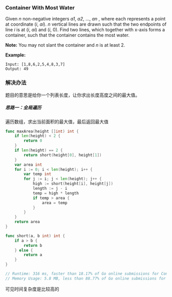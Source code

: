 ### Container With Most Water

Given *n* non-negative integers *a1*, *a2*, ..., *an* , where each represents a point at coordinate (*i*, *ai*). *n* vertical lines are drawn such that the two endpoints of line *i* is at (*i*, *ai*) and (*i*, 0). Find two lines, which together with x-axis forms a container, such that the container contains the most water.

**Note:** You may not slant the container and *n* is at least 2.



**Example:**

```
Input: [1,8,6,2,5,4,8,3,7]
Output: 49
```

### 解决办法

题目的意思是给你一个列表长度，让你求出长度高度之间的最大值。

##### 思路一：全局遍历

遍历数组，求出当前面积的最大值，最后返回最大值

```go
func maxArea(height []int) int {
	if len(height) < 2 {
		return 0
	}
	if len(height) == 2 {
		return short(height[0], height[1])
	}
	var area int
	for i := 0; i < len(height); i++ {
		var temp int
		for j := i; j < len(height); j++ {
			high := short(height[i], height[j])
			length := j - i
			temp = high * length
			if temp > area {
				area = temp
			}
		}
	}
	return area
}

func short(a, b int) int {
	if a > b {
		return b
	} else {
		return a
	}
}

// Runtime: 316 ms, faster than 18.17% of Go online submissions for Container With Most Water.
// Memory Usage: 5.8 MB, less than 88.77% of Go online submissions for Container With Most Water.

```

可见时间复杂度是比较高的




